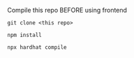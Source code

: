 Compile this repo BEFORE using frontend

`git clone <this repo>`

`npm install`

`npx hardhat compile`
